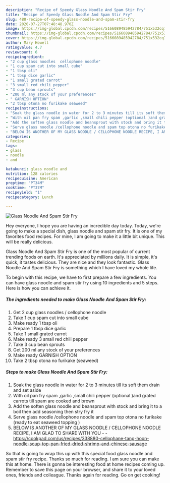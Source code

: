 ```yaml
---
description: "Recipe of Speedy Glass Noodle And Spam Stir Fry"
title: "Recipe of Speedy Glass Noodle And Spam Stir Fry"
slug: 480-recipe-of-speedy-glass-noodle-and-spam-stir-fry
date: 2020-07-27T07:48:48.970Z
image: https://img-global.cpcdn.com/recipes/5166089485942784/751x532cq70/glass-noodle-and-spam-stir-fry-recipe-main-photo.jpg
thumbnail: https://img-global.cpcdn.com/recipes/5166089485942784/751x532cq70/glass-noodle-and-spam-stir-fry-recipe-main-photo.jpg
cover: https://img-global.cpcdn.com/recipes/5166089485942784/751x532cq70/glass-noodle-and-spam-stir-fry-recipe-main-photo.jpg
author: Mary Howell
ratingvalue: 4.7
reviewcount: 6
recipeingredient:
- "2 cup glass noodles  cellophone noodle"
- "1 cup spam cut into small cube"
- "1 tbsp oli"
- "1 tbsp dice garlic"
- "1 small grated carrot"
- "3 small red chili pepper"
- "3 cup bean sprouts"
- "200 ml any stock of your preferences"
- " GARNISH OPTION"
- "2 tbsp otona no furikake seaweed"
recipeinstructions:
- "Soak the glass noodle in water for 2 to 3 minutes till its soft them drain and set aside"
- "With oil pan fry spam ,garlic ,small chili pepper (optional )and grated carrots till spam are cooked and brown"
- "Add the soften glass noodle and beansprout with stock and bring it to a boil   then add seasoning then stry fry it"
- "Serve glass noodle /cellophone noodle and spam top otona no furikake (ready to eat  seaweed topping )"
- "BELOW IS ANOTHER OF MY GLASS NOODLE / CELLOPHONE NOODLE RECIPE, I AM GLAD TO SHARE WITH YOU  https://cookpad.com/us/recipes/338880-cellophane-tang-hoon-noodle-soup-top-pan-fried-dried-shrimp-and-chinese-sausage"
categories:
- Recipe
tags:
- glass
- noodle
- and

katakunci: glass noodle and 
nutrition: 128 calories
recipecuisine: American
preptime: "PT34M"
cooktime: "PT37M"
recipeyield: "1"
recipecategory: Lunch

---
```



![Glass Noodle And Spam Stir Fry](https://img-global.cpcdn.com/recipes/5166089485942784/751x532cq70/glass-noodle-and-spam-stir-fry-recipe-main-photo.jpg)

Hey everyone, I hope you are having an incredible day today. Today, we're going to make a special dish, glass noodle and spam stir fry. It is one of my favorites food recipes. For mine, I am going to make it a little bit unique. This will be really delicious.



Glass Noodle And Spam Stir Fry is one of the most popular of current trending foods on earth. It's appreciated by millions daily. It is simple, it's quick, it tastes delicious. They are nice and they look fantastic. Glass Noodle And Spam Stir Fry is something which I have loved my whole life.


To begin with this recipe, we have to first prepare a few ingredients. You can have glass noodle and spam stir fry using 10 ingredients and 5 steps. Here is how you can achieve it.

<!--inarticleads1-->

##### The ingredients needed to make Glass Noodle And Spam Stir Fry:

1. Get 2 cup glass noodles / cellophone noodle
1. Take 1 cup spam cut into small cube
1. Make ready 1 tbsp oli
1. Prepare 1 tbsp dice garlic
1. Take 1 small grated carrot
1. Make ready 3 small red chili pepper
1. Take 3 cup bean sprouts
1. Get 200 ml any stock of your preferences
1. Make ready  GARNISH OPTION
1. Take 2 tbsp otona no furikake (seaweed)




<!--inarticleads2-->

##### Steps to make Glass Noodle And Spam Stir Fry:

1. Soak the glass noodle in water for 2 to 3 minutes till its soft them drain and set aside
1. With oil pan fry spam ,garlic ,small chili pepper (optional )and grated carrots till spam are cooked and brown
1. Add the soften glass noodle and beansprout with stock and bring it to a boil   then add seasoning then stry fry it
1. Serve glass noodle /cellophone noodle and spam top otona no furikake (ready to eat  seaweed topping )
1. BELOW IS ANOTHER OF MY GLASS NOODLE / CELLOPHONE NOODLE RECIPE, I AM GLAD TO SHARE WITH YOU -  - https://cookpad.com/us/recipes/338880-cellophane-tang-hoon-noodle-soup-top-pan-fried-dried-shrimp-and-chinese-sausage




So that is going to wrap this up with this special food glass noodle and spam stir fry recipe. Thanks so much for reading. I am sure you can make this at home. There is gonna be interesting food at home recipes coming up. Remember to save this page on your browser, and share it to your loved ones, friends and colleague. Thanks again for reading. Go on get cooking!
